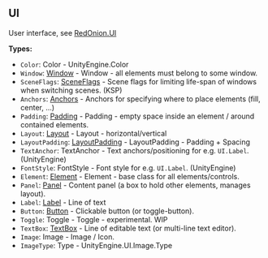 ## UI

User interface, see [RedOnion.UI](../../RedOnion.UI/README.md)


**Types:**
- `Color`: Color - UnityEngine.Color
- `Window`: [Window](../../RedOnion.UI/Window.md) - Window - all elements must belong to some window.
- `SceneFlags`: [SceneFlags](../../RedOnion.UI/SceneFlags.md) - Scene flags for limiting life-span of windows when switching scenes. (KSP)
- `Anchors`: [Anchors](../../RedOnion.UI/Anchors.md) - Anchors for specifying where to place elements (fill, center, ...)
- `Padding`: [Padding](../../RedOnion.UI/Padding.md) - Padding - empty space inside an element / around contained elements.
- `Layout`: [Layout](../../RedOnion.UI/Layout.md) - Layout - horizontal/vertical
- `LayoutPadding`: [LayoutPadding](../../RedOnion.UI/LayoutPadding.md) - LayoutPadding - Padding + Spacing
- `TextAnchor`: TextAnchor - Text anchors/positioning for e.g. `UI.Label`. (UnityEngine)
- `FontStyle`: FontStyle - Font style for e.g. `UI.Label`. (UnityEngine)
- `Element`: [Element](../../RedOnion.UI/Element.md) - Element - base class for all elements/controls.
- `Panel`: [Panel](../../RedOnion.UI/Panel.md) - Content panel (a box to hold other elements, manages layout).
- `Label`: [Label](../../RedOnion.UI/Label.md) - Line of text
- `Button`: [Button](../../RedOnion.UI/Button.md) - Clickable button (or toggle-button).
- `Toggle`: Toggle - Toggle - experimental. WIP
- `TextBox`: [TextBox](../../RedOnion.UI/TextBox.md) - Line of editable text (or multi-line text editor).
- `Image`: Image - Image / Icon.
- `ImageType`: Type - UnityEngine.UI.Image.Type
